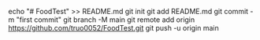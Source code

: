 echo "# FoodTest" >> README.md
git init
git add README.md
git commit -m "first commit"
git branch -M main
git remote add origin https://github.com/truo0052/FoodTest.git
git push -u origin main
